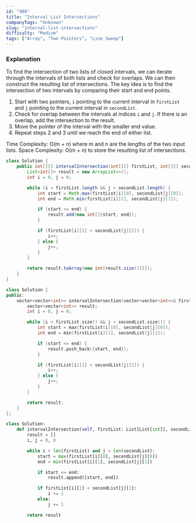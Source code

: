 ```yaml
---
id: "986"
title: "Interval List Intersections"
companyTags: "Unknown"
slug: "interval-list-intersections"
difficulty: "Medium"
tags: ["Array", "Two Pointers", "Line Sweep"]
---
```


### Explanation
To find the intersection of two lists of closed intervals, we can iterate through the intervals of both lists and check for overlaps. We can then construct the resulting list of intersections. The key idea is to find the intersection of two intervals by comparing their start and end points.

1. Start with two pointers, `i` pointing to the current interval in `firstList` and `j` pointing to the current interval in `secondList`.
2. Check for overlap between the intervals at indices `i` and `j`. If there is an overlap, add the intersection to the result.
3. Move the pointer of the interval with the smaller end value.
4. Repeat steps 2 and 3 until we reach the end of either list.

Time Complexity: O(m + n) where m and n are the lengths of the two input lists.
Space Complexity: O(m + n) to store the resulting list of intersections.
```java
class Solution {
    public int[][] intervalIntersection(int[][] firstList, int[][] secondList) {
        List<int[]> result = new ArrayList<>();
        int i = 0, j = 0;

        while (i < firstList.length && j < secondList.length) {
            int start = Math.max(firstList[i][0], secondList[j][0]);
            int end = Math.min(firstList[i][1], secondList[j][1]);

            if (start <= end) {
                result.add(new int[]{start, end});
            }

            if (firstList[i][1] < secondList[j][1]) {
                i++;
            } else {
                j++;
            }
        }

        return result.toArray(new int[result.size()][]);
    }
}
```

```cpp
class Solution {
public:
    vector<vector<int>> intervalIntersection(vector<vector<int>>& firstList, vector<vector<int>>& secondList) {
        vector<vector<int>> result;
        int i = 0, j = 0;

        while (i < firstList.size() && j < secondList.size()) {
            int start = max(firstList[i][0], secondList[j][0]);
            int end = min(firstList[i][1], secondList[j][1]);

            if (start <= end) {
                result.push_back({start, end});
            }

            if (firstList[i][1] < secondList[j][1]) {
                i++;
            } else {
                j++;
            }
        }

        return result;
    }
};
```

```python
class Solution:
    def intervalIntersection(self, firstList: List[List[int]], secondList: List[List[int]]) -> List[List[int]]:
        result = []
        i, j = 0, 0

        while i < len(firstList) and j < len(secondList):
            start = max(firstList[i][0], secondList[j][0])
            end = min(firstList[i][1], secondList[j][1])

            if start <= end:
                result.append([start, end])

            if firstList[i][1] < secondList[j][1]:
                i += 1
            else:
                j += 1

        return result
```